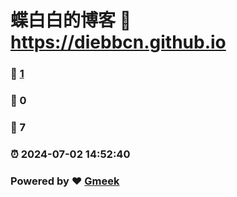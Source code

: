 # 蝶白白的博客 :link: https://diebbcn.github.io 
### :page_facing_up: [1](https://diebbcn.github.io/tag.html) 
### :speech_balloon: 0 
### :hibiscus: 7 
### :alarm_clock: 2024-07-02 14:52:40 
### Powered by :heart: [Gmeek](https://github.com/Meekdai/Gmeek)
